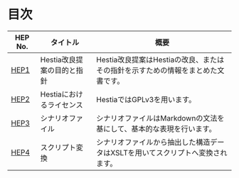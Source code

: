 # 目次

HEP No. | タイトル | 概要
--------|--------|------
[HEP1] | Hestia改良提案の目的と指針 | Hestia改良提案はHestiaの改良、またはその指針を示すための情報をまとめた文書です。
[HEP2] | Hestiaにおけるライセンス | HestiaではGPLv3を用います。
[HEP3] | シナリオファイル | シナリオファイルはMarkdownの文法を基にして、基本的な表現を行います。
[HEP4] | スクリプト変換 | シナリオファイルから抽出した構造データはXSLTを用いてスクリプトへ変換されます。


[HEP1]: ./hep1.md
[HEP2]: ./hep2.md
[HEP3]: ./hep3.md
[HEP4]: ./hep4.md
